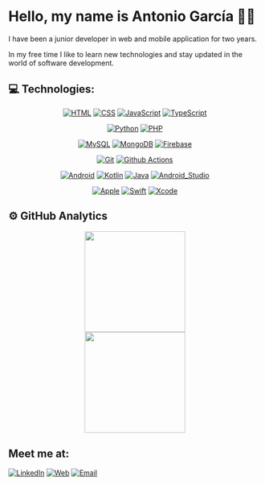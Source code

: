 # Hello, my name is Antonio García 👋🏼
<!-- ### Freelance aplicaciones full-stack, iOS & Android -->

<!-- Insertar una foto de perfil -->

I have been a junior developer in web and mobile application for two years.

In my free time I like to learn new technologies and stay updated in the world of software development.

## 💻 Technologies:
<div align="center">

  [![HTML](https://img.shields.io/badge/HTML-E34F26?style=for-the-badge&logo=html5&logoColor=white)]()
  [![CSS](https://img.shields.io/badge/CSS-1572B6?style=for-the-badge&logo=css3&logoColor=white)]()
  [![JavaScript](https://img.shields.io/badge/JavaScript-F7DF1E?style=for-the-badge&logo=javascript&logoColor=black)]()
  [![TypeScript](https://img.shields.io/badge/TypeScript-007ACC?style=for-the-badge&logo=typescript&logoColor=white)]()

  [![Python](https://img.shields.io/badge/Python-3776AB?style=for-the-badge&logo=python&logoColor=white)]()
  [![PHP](https://img.shields.io/badge/PHP-777BB4?style=for-the-badge&logo=php&logoColor=white)]()

  [![MySQL](https://img.shields.io/badge/MySQL-005C84?style=for-the-badge&logo=mysql&logoColor=white)]()
  [![MongoDB](https://img.shields.io/badge/MongoDB-4EA94B?style=for-the-badge&logo=mongodb&logoColor=white)]()
  [![Firebase](https://img.shields.io/badge/Firebase-FFCA28?style=for-the-badge&logo=firebase&logoColor=black)]()


  [![Git](https://img.shields.io/badge/GIT-E44C30?style=for-the-badge&logo=git&logoColor=white)]()
  [![Github Actions](https://img.shields.io/badge/GitHub_Actions-2088FF?style=for-the-badge&logo=github-actions&logoColor=white)]()


  [![Android](https://img.shields.io/badge/Android-3DDC84?style=for-the-badge&logo=android&logoColor=white)]()
  [![Kotlin](https://img.shields.io/badge/Kotlin-0095D5?&style=for-the-badge&logo=kotlin&logoColor=white)]()
  [![Java](https://img.shields.io/badge/Java-ED8B00?style=for-the-badge&logo=openjdk&logoColor=white)]()
  [![Android_Studio](https://img.shields.io/badge/Android_Studio-3DDC84?style=for-the-badge&logo=android-studio&logoColor=white)]()

  [![Apple](https://img.shields.io/badge/iOS-000000?style=for-the-badge&logo=ios&logoColor=white)]()
  [![Swift](https://img.shields.io/badge/Swift-FA7343?style=for-the-badge&logo=swift&logoColor=white)]()
  [![Xcode](https://img.shields.io/badge/Xcode-007ACC?style=for-the-badge&logo=Xcode&logoColor=white)]()

</div>

## ⚙️ GitHub Analytics

<p align="center">
  <a href="https://github.com/anxxt">
    <img height=200 align="center" src="https://github-readme-stats-eight-theta.vercel.app/api?username=anxxt&show_icons=true&theme=dracula&include_all_commits=true&count_private=true"/>
    </br>
    <img height=200 align="center" src="https://github-readme-stats-eight-theta.vercel.app/api/top-langs/?username=anxxt&layout=compact&langs_count=8&theme=dracula"/>
  </a>
</p>

## Meet me at:
[![LinkedIn](https://img.shields.io/badge/LinkedIn-Antonio_García-0077B5?style=for-the-badge&logo=linkedin&logoColor=white&labelColor=101010)]() <!-- Actualizar LinkedIn y ya poner el definitivo -->
[![Web](https://img.shields.io/badge/Web-anxxt.dev-14a1f0?style=for-the-badge&logo=dev.to&logoColor=white&labelColor=101010)]() <!-- Actualmente no hay web, hay que crearla -->
[![Email](https://img.shields.io/badge/email-antonio.garcia--garcia@outlook.com-D14836?style=for-the-badge&logo=gmail&logoColor=white&labelColor=101010)](mailto:antonio.garcia-garcia@outlook.com)